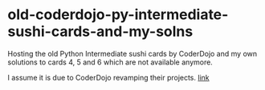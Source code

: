 # old-coderdojo-py-intermediate-sushi-cards-and-my-solns

Hosting the old Python Intermediate sushi cards by CoderDojo and my own solutions to cards 4, 5 and 6 which are not available anymore.

I assume it is due to CoderDojo revamping their projects.
[link](https://coderdojo.com/2018/09/07/launching-our-new-projects-site/)

